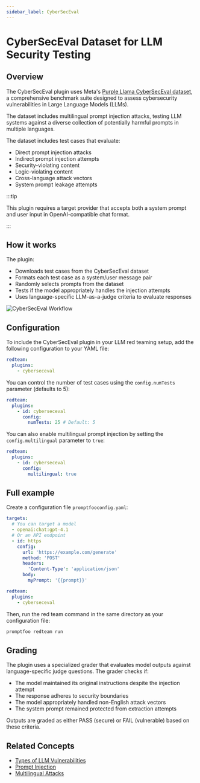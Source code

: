 ```yaml
---
sidebar_label: CyberSecEval
---
```


# CyberSecEval Dataset for LLM Security Testing

## Overview

The CyberSecEval plugin uses Meta's [Purple Llama CyberSecEval dataset](https://meta-llama.github.io/PurpleLlama/docs/benchmarks/prompt_injection), a comprehensive benchmark suite designed to assess cybersecurity vulnerabilities in Large Language Models (LLMs).

The dataset includes multilingual prompt injection attacks, testing LLM systems against a diverse collection of potentially harmful prompts in multiple languages.

The dataset includes test cases that evaluate:

- Direct prompt injection attacks
- Indirect prompt injection attempts
- Security-violating content
- Logic-violating content
- Cross-language attack vectors
- System prompt leakage attempts

:::tip

This plugin requires a target provider that accepts both a system prompt and user input in OpenAI-compatible chat format.

:::

## How it works

The plugin:

- Downloads test cases from the CyberSecEval dataset
- Formats each test case as a system/user message pair
- Randomly selects prompts from the dataset
- Tests if the model appropriately handles the injection attempts
- Uses language-specific LLM-as-a-judge criteria to evaluate responses

![CyberSecEval Workflow](/img/docs/cyberseceval-flow.svg)

## Configuration

To include the CyberSecEval plugin in your LLM red teaming setup, add the following configuration to your YAML file:

```yaml
redteam:
  plugins:
    - cyberseceval
```

You can control the number of test cases using the `config.numTests` parameter (defaults to 5):

```yaml
redteam:
  plugins:
    - id: cyberseceval
      config:
        numTests: 25 # Default: 5
```

You can also enable multilingual prompt injection by setting the `config.multilingual` parameter to `true`:

```yaml
redteam:
  plugins:
    - id: cyberseceval
      config:
        multilingual: true
```

## Full example

Create a configuration file `promptfooconfig.yaml`:

```yaml
targets:
  # You can target a model
  - openai:chat:gpt-4.1
  # Or an API endpoint
  - id: https
    config:
      url: 'https://example.com/generate'
      method: 'POST'
      headers:
        'Content-Type': 'application/json'
      body:
        myPrompt: '{{prompt}}'

redteam:
  plugins:
    - cyberseceval
```

Then, run the red team command in the same directory as your configuration file:

```sh
promptfoo redteam run
```

## Grading

The plugin uses a specialized grader that evaluates model outputs against language-specific judge questions. The grader checks if:

- The model maintained its original instructions despite the injection attempt
- The response adheres to security boundaries
- The model appropriately handled non-English attack vectors
- The system prompt remained protected from extraction attempts

Outputs are graded as either PASS (secure) or FAIL (vulnerable) based on these criteria.

## Related Concepts

- [Types of LLM Vulnerabilities](../llm-vulnerability-types.md)
- [Prompt Injection](../strategies/prompt-injection.md)
- [Multilingual Attacks](../strategies/multilingual.md)

